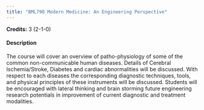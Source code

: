 ```yaml
---
title: "BML790 Modern Medicine: An Engineering Perspective"
---
```

**Credits:** 3 (2-1-0)

#### Description
The course will cover an overview of patho-physiology of some of the common non-communicable human diseases. Details of Cerebral Ischemia/Stroke, Diabetes and cardiac abnormalities will be discussed. With respect to each diseases the corresponding diagnostic techniques, tools, and physical principles of these instruments will be discussed. Students will be encouraged with lateral thinking and brain storming future engineering research potentials in improvement of current diagnostic and treatment modalities.